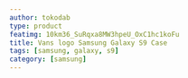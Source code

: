 ```yaml
---
author: tokodab
type: product
featimg: 10km36_SuRqxa8MW3hpeU_OxC1hc1koFu
title: Vans logo Samsung Galaxy S9 Case
tags: [samsung, galaxy, s9]
category: [samsung]
---
```

